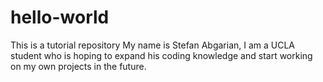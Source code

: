 # hello-world
This is a tutorial repository
My name is Stefan Abgarian, I am a UCLA student who is hoping to expand his coding knowledge and start working on my own projects in the future.
